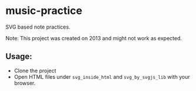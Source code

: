 # music-practice

SVG based note practices.

Note: This project was created on 2013 and might not work as expected.

## Usage:
* Clone the project
* Open HTML files under `svg_inside_html` and `svg_by_svgjs_lib` with your browser.